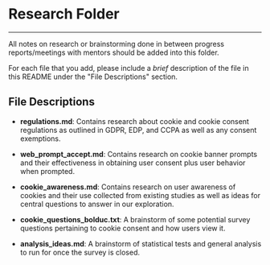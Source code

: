# Research Folder

---

All notes on research or brainstorming done in between progress reports/meetings 
with mentors should be added into this folder.

For each file that you add, please include a *brief* description of the file 
in this README under the "File Descriptions" section.

## File Descriptions

- **regulations.md**: Contains research about cookie and cookie consent regulations as outlined in GDPR, EDP, and CCPA as well as any consent exemptions.

- **web_prompt_accept.md**: Contains research on cookie banner prompts and their effectiveness in obtaining user consent plus user behavior when prompted.

- **cookie_awareness.md**: Contains research on user awareness of cookies and their use collected from existing studies as well as ideas for central questions to answer in our exploration.

- **cookie_questions_bolduc.txt**: A brainstorm of some potential survey questions pertaining to cookie consent and how users view it.

- **analysis_ideas.md**: A brainstorm of statistical tests and general analysis to run for once the survey is closed.
